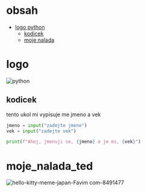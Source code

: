 
# obsah
- [logo python](#logo)
    - [kodicek](#kodicek)
  - [moje nalada](#moje_nalada_ted)
# logo
![python](https://github.com/user-attachments/assets/72146915-40f9-4b09-9d0a-6fb0b0699af8)

## kodicek
tento ukol mi vypisuje me jmeno a vek
```python
jmeno = input("zadejte jmeno")
vek = input("zadejte vek")

print(f"Ahoj, jmenuji se, {jmeno} a je mi, {vek}")
```
# moje_nalada_ted
![hello-kitty-meme-japan-Favim com-8491477](https://github.com/user-attachments/assets/c484ff1e-4929-4985-86e4-5555f90fa4db)


